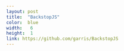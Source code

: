```yaml
---
layout: post
title:  "BackstopJS"
color:  blue
width:   6 
height:  1
link: https://github.com/garris/BackstopJS
---
```

